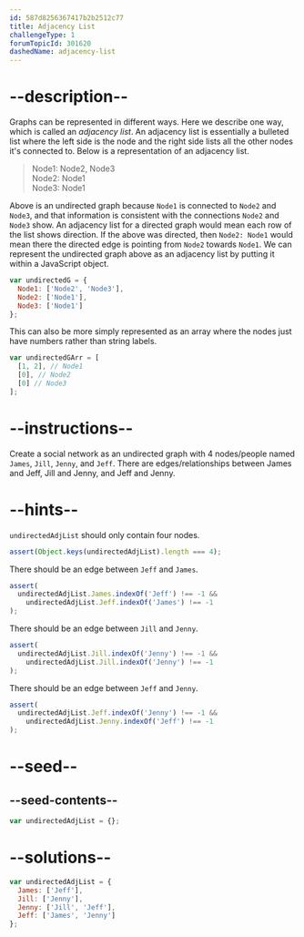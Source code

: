 ```yaml
---
id: 587d8256367417b2b2512c77
title: Adjacency List
challengeType: 1
forumTopicId: 301620
dashedName: adjacency-list
---
```


# --description--

Graphs can be represented in different ways. Here we describe one way, which is called an <dfn>adjacency list</dfn>. An adjacency list is essentially a bulleted list where the left side is the node and the right side lists all the other nodes it's connected to. Below is a representation of an adjacency list.

<blockquote>Node1: Node2, Node3<br>Node2: Node1<br>Node3: Node1</blockquote>

Above is an undirected graph because `Node1` is connected to `Node2` and `Node3`, and that information is consistent with the connections `Node2` and `Node3` show. An adjacency list for a directed graph would mean each row of the list shows direction. If the above was directed, then `Node2: Node1` would mean there the directed edge is pointing from `Node2` towards `Node1`. We can represent the undirected graph above as an adjacency list by putting it within a JavaScript object.

```js
var undirectedG = {
  Node1: ['Node2', 'Node3'],
  Node2: ['Node1'],
  Node3: ['Node1']
};
```

This can also be more simply represented as an array where the nodes just have numbers rather than string labels.

```js
var undirectedGArr = [
  [1, 2], // Node1
  [0], // Node2
  [0] // Node3
];
```

# --instructions--

Create a social network as an undirected graph with 4 nodes/people named `James`, `Jill`, `Jenny`, and `Jeff`. There are edges/relationships between James and Jeff, Jill and Jenny, and Jeff and Jenny.

# --hints--

`undirectedAdjList` should only contain four nodes.

```js
assert(Object.keys(undirectedAdjList).length === 4);
```

There should be an edge between `Jeff` and `James`.

```js
assert(
  undirectedAdjList.James.indexOf('Jeff') !== -1 &&
    undirectedAdjList.Jeff.indexOf('James') !== -1
);
```

There should be an edge between `Jill` and `Jenny`.

```js
assert(
  undirectedAdjList.Jill.indexOf('Jenny') !== -1 &&
    undirectedAdjList.Jill.indexOf('Jenny') !== -1
);
```

There should be an edge between `Jeff` and `Jenny`.

```js
assert(
  undirectedAdjList.Jeff.indexOf('Jenny') !== -1 &&
    undirectedAdjList.Jenny.indexOf('Jeff') !== -1
);
```

# --seed--

## --seed-contents--

```js
var undirectedAdjList = {};
```

# --solutions--

```js
var undirectedAdjList = {
  James: ['Jeff'],
  Jill: ['Jenny'],
  Jenny: ['Jill', 'Jeff'],
  Jeff: ['James', 'Jenny']
};
```
